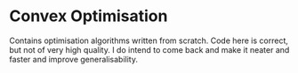 # Convex Optimisation

 Contains optimisation algorithms written from scratch. Code here is correct, but not of very high quality. I do intend to come back and
 make it neater and faster and improve generalisability. 